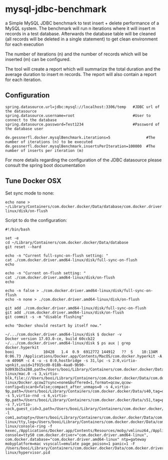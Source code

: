 # mysql-jdbc-benchmark
a Simple MySQL JDBC benchmark to test insert + delete performance of a MySQL system.
The benchmark will run n iterations where it will insert m records in a test database.
Afterwards the database table will be cleaned (all records will be deleted in a single 
statement) to get clean environment for each execution
 
The number of iterations (n) and the number of records which will be inserted (m) can be 
configured.

The tool will create a report which will summarize the total duration and the average duration
to insert m records. The report will also contain a report for each iteration.

## Configuration

```
spring.datasource.url=jdbc:mysql://localhost:3306/temp   #JDBC url of the datasource
spring.datasource.username=root                          #User to connect to the database
spring.datasource.password=Test1234                      #Password of the database user

de.gessnerfl.docker.mysqlBenchmark.iterations=5                #The number of iterations (n) to be executed
de.gessnerfl.docker.mysqlBenchmark.insertsPerIteration=100000  #The number of inserts per iteration (m)
```

For more details regarding the configuration of the JDBC datasource please consult the spring 
boot documentation

## Tune Docker OSX

Set sync mode to none:
```
echo none > ~/Library/Containers/com.docker.docker/Data/database/com.docker.driver.amd64-linux/disk/on-flush
```

Script to do the configuration:
```
#!/bin/bash

set -e
cd ~/Library/Containers/com.docker.docker/Data/database
git reset --hard

echo -n "Current full-sync-on-flush setting: "
cat ./com.docker.driver.amd64-linux/disk/full-sync-on-flush
echo

echo -n "Current on-flush setting: "
cat ./com.docker.driver.amd64-linux/disk/on-flush
echo

echo -n false > ./com.docker.driver.amd64-linux/disk/full-sync-on-flush
echo -n none > ./com.docker.driver.amd64-linux/disk/on-flush

git add ./com.docker.driver.amd64-linux/disk/full-sync-on-flush
git add ./com.docker.driver.amd64-linux/disk/on-flush
git commit -s -m "disable flushing"

echo "Docker should restart by itself now."
```

```
~/.../com.docker.driver.amd64-linux/disk $ docker -v
Docker version 17.03.0-ce, build 60ccb22
~/.../com.docker.driver.amd64-linux/disk $ ps aux | grep docker.hyperkit
booi             10428   1.4  0.9  6912772 144912   ??  S    10:13AM   0:06.73 /Applications/Docker.app/Contents/MacOS/com.docker.hyperkit -A -m 4096M -c 4 -u -s 0:0,hostbridge -s 31,lpc -s 2:0,virtio-vpnkit,uuid=1f915cd0-018b-4aa0-9b90-bd093b15a288,path=/Users/booi/Library/Containers/com.docker.docker/Data/s50,macfile=/Users/booi/Library/Containers/com.docker.docker/Data/com.docker.driver.amd64-linux/mac.0 -s 3,virtio-blk,file:///Users/booi/Library/Containers/com.docker.docker/Data/com.docker.driver.amd64-linux/Docker.qcow2?sync=none&buffered=1,format=qcow,qcow-config=discard=false;compact_after_unmaps=0 -s 4,virtio-9p,path=/Users/booi/Library/Containers/com.docker.docker/Data/s40,tag=db -s 5,virtio-rnd -s 6,virtio-9p,path=/Users/booi/Library/Containers/com.docker.docker/Data/s51,tag=port -s 7,virtio-sock,guest_cid=3,path=/Users/booi/Library/Containers/com.docker.docker/Data,guest_forwards=2376;1525 -l com1,autopty=/Users/booi/Library/Containers/com.docker.docker/Data/com.docker.driver.amd64-linux/tty,log=/Users/booi/Library/Containers/com.docker.docker/Data/com.docker.driver.amd64-linux/console-ring -f kexec,/Applications/Docker.app/Contents/Resources/moby/vmlinuz64,/Applications/Docker.app/Contents/Resources/moby/initrd.img,earlyprintk=serial console=ttyS0 com.docker.driver="com.docker.driver.amd64-linux", com.docker.database="com.docker.driver.amd64-linux" ntp=gateway mobyplatform=mac vsyscall=emulate page_poison=1 panic=1 -F /Users/booi/Library/Containers/com.docker.docker/Data/com.docker.driver.amd64-linux/hypervisor.pid
```
